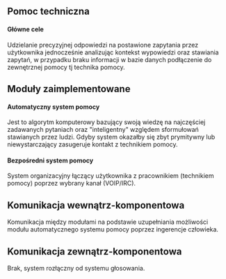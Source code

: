﻿## Pomoc techniczna
#### Główne cele
Udzielanie precyzyjnej odpowiedzi na postawione zapytania przez użytkownika jednocześnie analizując kontekst wypowiedzi oraz stawiania zapytań, w przypadku braku informacji w bazie danych podłączenie do zewnętrznej pomocy tj technika pomocy.
## Moduły zaimplementowane
#### Automatyczny system pomocy
Jest to algorytm komputerowy bazujący swoją wiedzę na najczęściej zadawanych pytaniach oraz "inteligentny" względem sformułowań stawianych przez ludzi. Gdyby system okazałby się zbyt prymitywny lub niewystarczający zasugeruje kontakt z technikiem pomocy.
#### Bezpośredni system pomocy
System organizacyjny łączący użytkownika z pracownikiem (technikiem pomocy) poprzez wybrany kanał (VOIP/IRC).
## Komunikacja wewnątrz-komponentowa
Komunikacja między modułami na podstawie uzupełniania możliwości modułu automatycznego systemu pomocy poprzez ingerencje człowieka.
## Komunikacja zewnątrz-komponentowa
Brak, system rozłączny od systemu głosowania.
